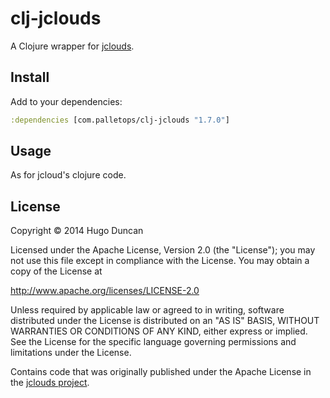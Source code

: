 # clj-jclouds

A Clojure wrapper for [jclouds][jclouds].

## Install

Add to your dependencies:

```clj
:dependencies [com.palletops/clj-jclouds "1.7.0"]
```

## Usage

As for jcloud's clojure code.

## License

Copyright © 2014 Hugo Duncan

Licensed under the Apache License, Version 2.0 (the "License"); you
may not use this file except in compliance with the License.  You may
obtain a copy of the License at

http://www.apache.org/licenses/LICENSE-2.0

Unless required by applicable law or agreed to in writing, software
distributed under the License is distributed on an "AS IS" BASIS,
WITHOUT WARRANTIES OR CONDITIONS OF ANY KIND, either express or
implied.  See the License for the specific language governing
permissions and limitations under the License.

Contains code that was originally published under the Apache License
in the [jclouds project][jclouds].

[jclouds]: http://jclouds.org/ "jclouds"
